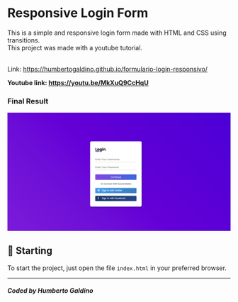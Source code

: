 # Responsive Login Form

This is a simple and responsive login form made with HTML and CSS using transitions.<br />
This project was made with a youtube tutorial.<br /><br/>

Link: https://humbertogaldino.github.io/formulario-login-responsivo/

**Youtube link: https://youtu.be/MkXuQ9CcHqU**

### Final Result
<img src="final.png" alt="Web Version"/>

## 🚀 Starting

To start the project, just open the file `index.html` in your preferred browser.

---
##### Coded by Humberto Galdino
